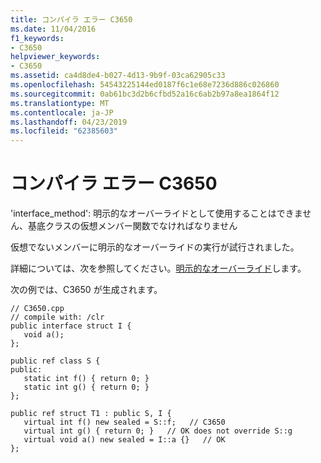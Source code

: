 ```yaml
---
title: コンパイラ エラー C3650
ms.date: 11/04/2016
f1_keywords:
- C3650
helpviewer_keywords:
- C3650
ms.assetid: ca4d8de4-b027-4d13-9b9f-03ca62905c33
ms.openlocfilehash: 54543225144ed0187f6c1e68e7236d886c026860
ms.sourcegitcommit: 0ab61bc3d2b6cfbd52a16c6ab2b97a8ea1864f12
ms.translationtype: MT
ms.contentlocale: ja-JP
ms.lasthandoff: 04/23/2019
ms.locfileid: "62385603"
---
```

# <a name="compiler-error-c3650"></a>コンパイラ エラー C3650

'interface_method': 明示的なオーバーライドとして使用することはできません、基底クラスの仮想メンバー関数でなければなりません

仮想でないメンバーに明示的なオーバーライドの実行が試行されました。

詳細については、次を参照してください。[明示的なオーバーライド](../../extensions/explicit-overrides-cpp-component-extensions.md)します。

次の例では、C3650 が生成されます。

```
// C3650.cpp
// compile with: /clr
public interface struct I {
   void a();
};

public ref class S {
public:
   static int f() { return 0; }
   static int g() { return 0; }
};

public ref struct T1 : public S, I {
   virtual int f() new sealed = S::f;   // C3650
   virtual int g() { return 0; }   // OK does not override S::g
   virtual void a() new sealed = I::a {}   // OK
};
```